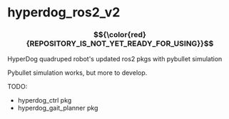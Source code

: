 # hyperdog_ros2_v2



### $${\color{red}{REPOSITORY_IS_NOT_YET_READY_FOR_USING}}$$ 



HyperDog quadruped robot's updated ros2 pkgs with pybullet simulation


Pybullet simulation works, but more to develop.


TODO:
  - hyperdog_ctrl pkg
  - hyperdog_gait_planner pkg

  
